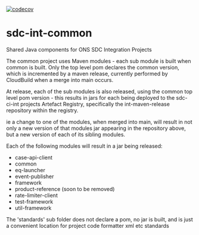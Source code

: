 [![codecov](https://codecov.io/gh/ONSdigital/sdc-int-common/branch/main/graph/badge.svg?token=xYzugQUBNg)](https://codecov.io/gh/ONSdigital/sdc-int-common)

# sdc-int-common
Shared Java components for ONS SDC Integration Projects

The common project uses Maven modules - each sub module is built when common is built.
Only the top level pom declares the common version, which is incremented by a maven release, currently performed
by CloudBuild when a merge into main occurs.

At release, each of the sub modules is also released, using the common top level pom version - this results in jars for each being deployed to
the sdc-ci-int projects Artefact Registry, specifically the int-maven-release repository within the registry.

ie a change to one of the modules, when merged into main, will result in not only a new version of that modules jar appearing in the 
repository above, but a new version of each of its sibling modules.

Each of the following modules will result in a jar being released:

- case-api-client
- common
- eq-launcher
- event-publisher
- framework
- product-reference (soon to be removed)
- rate-limiter-client
- test-framework
- util-framework

The 'standards' sub folder does not declare a pom, no jar is built, and is just a convenient location for project code formatter xml etc
standards
 
